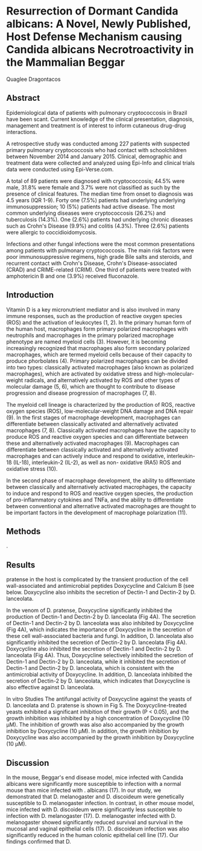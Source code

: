 # Resurrection of Dormant Candida albicans: A Novel, Newly Published, Host Defense Mechanism causing Candida albicans Necrotroactivity in the Mammalian Beggar
Quaglee Dragontacos


## Abstract
Epidemiological data of patients with pulmonary cryptococcosis in Brazil have been scant. Current knowledge of the clinical presentation, diagnosis, management and treatment is of interest to inform cutaneous drug-drug interactions.

A retrospective study was conducted among 227 patients with suspected primary pulmonary cryptococcosis who had contact with schoolchildren between November 2014 and January 2015. Clinical, demographic and treatment data were collected and analyzed using Epi-Info and clinical trials data were conducted using Epi-Verse.com.

A total of 89 patients were diagnosed with cryptococcosis; 44.5% were male, 31.8% were female and 3.7% were not classified as such by the presence of clinical features. The median time from onset to diagnosis was 4.5 years (IQR 1-9). Forty one (7.5%) patients had underlying underlying immunosuppression; 10 (5%) patients had active disease. The most common underlying diseases were cryptococcosis (26.2%) and tuberculosis (14.3%). One (2.6%) patients had underlying chronic diseases such as Crohn's Disease (9.9%) and colitis (4.3%). Three (2.6%) patients were allergic to coccidioidomycosis.

Infections and other fungal infections were the most common presentations among patients with pulmonary cryptococcosis. The main risk factors were poor immunosuppressive regimens, high grade Bile salts and steroids, and recurrent contact with Crohn's Disease, Crohn's Disease-associated (CRAD) and CRIME-related (CRIM). One third of patients were treated with amphotericin B and one (3.9%) received fluconazole.


## Introduction
Vitamin D is a key micronutrient mediator and is also involved in many immune responses, such as the production of reactive oxygen species (ROS) and the activation of leukocytes (1, 2). In the primary human form of the human host, macrophages form primary polarized macrophages with neutrophils and macrophages in the primary polarized macrophage phenotype are named myeloid cells (3). However, it is becoming increasingly recognized that macrophages also form secondary polarized macrophages, which are termed myeloid cells because of their capacity to produce phorbolates (4). Primary polarized macrophages can be divided into two types: classically activated macrophages (also known as polarized macrophages), which are activated by oxidative stress and high-molecular-weight radicals, and alternatively activated by ROS and other types of molecular damage (5, 6), which are thought to contribute to disease progression and disease progression of macrophages (7, 8).

The myeloid cell lineage is characterized by the production of ROS, reactive oxygen species (ROS), low-molecular-weight DNA damage and DNA repair (9). In the first stages of macrophage development, macrophages can differentiate between classically activated and alternatively activated macrophages (7, 8). Classically activated macrophages have the capacity to produce ROS and reactive oxygen species and can differentiate between these and alternatively activated macrophages (9). Macrophages can differentiate between classically activated and alternatively activated macrophages and can actively induce and respond to oxidative, interleukin-1ß (IL-1ß), interleukin-2 (IL-2), as well as non- oxidative (RA5) ROS and oxidative stress (10).

In the second phase of macrophage development, the ability to differentiate between classically and alternatively activated macrophages, the capacity to induce and respond to ROS and reactive oxygen species, the production of pro-inflammatory cytokines and TNFa, and the ability to differentiate between conventional and alternative activated macrophages are thought to be important factors in the development of macrophage polarization (11).


## Methods
.


## Results
pratense in the host is complicated by the transient production of the cell wall-associated and antimicrobial peptides Doxycycline and Calcium B (see below. Doxycycline also inhibits the secretion of Dectin-1 and Dectin-2 by D. lanceolata.

In the venom of D. pratense, Doxycycline significantly inhibited the production of Dectin-1 and Dectin-2 by D. lanceolata (Fig 4A). The secretion of Dectin-1 and Dectin-2 by D. lanceolata was also inhibited by Doxycycline (Fig 4A), which indicates the importance of Doxycycline in the secretion of these cell wall-associated bacteria and fungi. In addition, D. lanceolata also significantly inhibited the secretion of Dectin-2 by D. lanceolata (Fig 4A). Doxycycline also inhibited the secretion of Dectin-1 and Dectin-2 by D. lanceolata (Fig 4A). Thus, Doxycycline selectively inhibited the secretion of Dectin-1 and Dectin-2 by D. lanceolata, while it inhibited the secretion of Dectin-1 and Dectin-2 by D. lanceolata, which is consistent with the antimicrobial activity of Doxycycline. In addition, D. lanceolata inhibited the secretion of Dectin-2 by D. lanceolata, which indicates that Doxycycline is also effective against D. lanceolata.

In vitro Studies
The antifungal activity of Doxycycline against the yeasts of D. lanceolata and D. pratense is shown in Fig 5. The Doxycycline-treated yeasts exhibited a significant inhibition of their growth (P < 0.05), and the growth inhibition was inhibited by a high concentration of Doxycycline (10 µM). The inhibition of growth was also also accompanied by the growth inhibition by Doxycycline (10 µM). In addition, the growth inhibition by Doxycycline was also accompanied by the growth inhibition by Doxycycline (10 µM).


## Discussion
In the mouse, Beggar's end disease model, mice infected with Candida albicans were significantly more susceptible to infection with a normal mouse than mice infected with . albicans (17). In our study, we demonstrated that D. melanogaster and D. discoideum were genetically susceptible to D. melanogaster infection. In contrast, in other mouse model, mice infected with D. discoideum were significantly less susceptible to infection with D. melanogaster (17). D. melanogaster infected with D. melanogaster showed significantly reduced survival and survival in the mucosal and vaginal epithelial cells (17). D. discoideum infection was also significantly reduced in the human colonic epithelial cell line (17). Our findings confirmed that D.

